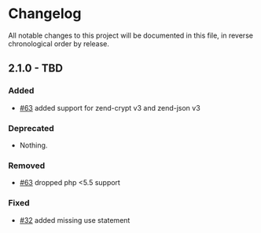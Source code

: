 # Changelog

All notable changes to this project will be documented in this file, in reverse chronological order by release.

## 2.1.0 - TBD

### Added

- [#63](https://github.com/zendframework/ZendService_Amazon/pull/63) added
  support for zend-crypt v3 and zend-json v3

### Deprecated

- Nothing.

### Removed

- [#63](https://github.com/zendframework/ZendService_Amazon/pull/63) dropped
  php <5.5 support

### Fixed

- [#32](https://github.com/zendframework/ZendService_Amazon/pull/48) added
  missing use statement


